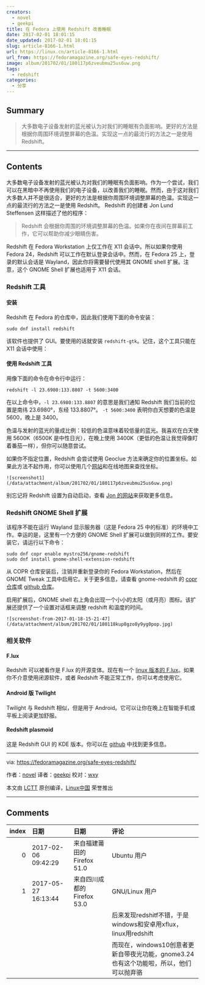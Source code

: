 ```yaml
---
creators:
  - novel
  - geekpi
title: 在 Fedora 上使用 Redshift 改善睡眠
date: 2017-02-01 18:01:15
date_updated: 2017-02-01 18:01:15
slug: article-8166-1.html
url: https://linux.cn/article-8166-1.html
url_from: https://fedoramagazine.org/safe-eyes-redshift/
image: album/201702/01/180117p6zveubmu25us6uw.png
tags:
  - redshift
categories:
  - 分享
---
```


## Summary

> 大多数电子设备发射的蓝光被认为对我们的睡眠有负面影响。更好的方法是根据你周围环境调整屏幕的色温。实现这一点的最流行的方法之一是使用 Redshift。

***

<!-- more -->

## Contents

大多数电子设备发射的蓝光被认为对我们的睡眠有负面影响。作为一个尝试，我们可以在黑暗中不再使用我们的电子设备，以改善我们的睡眠。然而，由于这对我们大多数人并不是很适合，更好的方法是根据你周围环境调整屏幕的色温。实现这一点的最流行的方法之一是使用 Redshift。 Redshift 的创建者 Jon Lund Steffensen 这样描述了他的程序：

> 
> Redshift 会根据你周围的环境调整屏幕的色温。如果你在夜间在屏幕前工作，它可以帮助你减少眼睛伤害。
> 
> 
> 

Redshift 在 Fedora Workstation 上仅工作在 X11 会话中。所以如果你使用 Fedora 24，Redshift 可以工作在默认登录会话中。然而，在 Fedora 25 上，登录的默认会话是 Wayland，因此你将需要替代使用其 GNOME shell 扩展。注意，这个 GNOME Shell 扩展也适用于 X11 会话。

### Redshift 工具

#### 安装

Redshift 在 Fedora 的仓库中，因此我们使用下面的命令安装：

```shell
sudo dnf install redshift
```

该软件也提供了 GUI。要使用的话就安装 `redshift-gtk`。记住，这个工具只能在 X11 会话中使用：

#### 使用 Redshift 工具

用像下面的命令在命令行中运行：

```shell
redshift -l 23.6980:133.8807 -t 5600:3400
```

在以上命令中，`-l 23.6980:133.8807` 的意思是我们通知 Redshift 我们当前的位置是南纬 23.6980°，东经 133.8807°。 `-t 5600:3400` 表明你白天想要的色温是 5600，晚上是 3400。

色温与发射的蓝光的量成比例：较低的色温意味着较低量的蓝光。我喜欢在白天使用 5600K（6500K 是中性日光），在晚上使用 3400K（更低的色温让我觉得像盯着番茄一样），但你可以随意尝试。

如果你不指定位置，Redshift 会尝试使用 Geoclue 方法来确定你的位置坐标。如果此方法不起作用，你可以使用几个[网站](http://www.latlong.net/)和在线地图来查找坐标。

`![screenshot1](/data/attachment/album/201702/01/180117p6zveubmu25us6uw.png)`

别忘记将 Redshift 设置为自动启动，查看 [Jon 的网站](http://jonls.dk/redshift/)来获取更多信息。

### Redshift GNOME Shell 扩展

该程序不能在运行 Wayland 显示服务器（这是 Fedora 25 中的标准）的环境中工作。幸运的是，这里有一个方便的 GNOME Shell 扩展可以做到同样的工作。要安装它，请运行以下命令：

```shell
sudo dnf copr enable mystro256/gnome-redshift
sudo dnf install gnome-shell-extension-redshift
```

从 COPR 仓库安装后，注销并重新登录你的 Fedora Workstation，然后在 GNOME Tweak 工具中启用它。关于更多信息，请查看 gnome-redshift 的 [copr 仓库](https://copr.fedorainfracloud.org/coprs/mystro256/gnome-redshift/)或 [github 仓库](https://github.com/benzea/gnome-shell-extension-redshift)。

启用扩展后，GNOME shell 右上角会出现一个小小的太阳（或月亮）图标。该扩展还提供了一个设置对话框来调整 redshift 和温度的时间。

`![screenshot-from-2017-01-18-15-21-47](/data/attachment/album/201702/01/180118kup8gzo8y9yg0pop.jpg)`

### 相关软件

#### F.lux

Redshift 可以被看作是 F.lux 的开源变体。现在有一个 [linux 版本的 F.lux](https://justgetflux.com/linux.html)。如果你不介意使用闭源软件，或者 Redshift 不能正常工作，你可以考虑使用它。

#### Android 版 Twilight

Twilight 与 Redshift 相似，但是用于 Android。它可以让你在晚上在智能手机或平板上阅读更加舒服。

#### Redshift plasmoid

这是 Redshift GUI 的 KDE 版本。你可以在 [github](https://github.com/simgunz/redshift-plasmoid)  中找到更多信息。

---

via: <https://fedoramagazine.org/safe-eyes-redshift/>

作者：[novel](http://novel.id.fedoraproject.org/) 译者：[geekpi](https://github.com/geekpi) 校对：[wxy](https://github.com/wxy)

本文由 [LCTT](https://github.com/LCTT/TranslateProject) 原创编译，[Linux中国](https://linux.cn/) 荣誉推出

***

## Comments

|   index | 日期                | 日期                                       | 评论                                                                                                      |
|--------:|:--------------------|:-------------------------------------------|:----------------------------------------------------------------------------------------------------------|
|       0 | 2017-02-06 09:42:29 | 来自福建莆田的 Firefox 51.0|Ubuntu 用户    | 不是有类似的flux么.                                                                    |
|       1 | 2017-05-27 16:13:44 | 来自四川成都的 Firefox 53.0|GNU/Linux 用户 | 以前用flux。<br />                                                                     |
|         |                     |                                            | 后来发现redshitf不错，于是windows和安卓用xflux，linux用redshift<br />                                 |
|         |                     |                                            | 而现在，windows10创意者更新自带夜光功能，gnome3.24也有这个功能啦，所以，他们可以抛弃骆                    |
